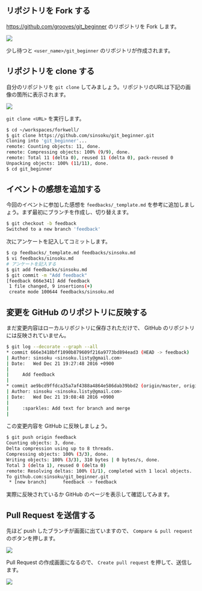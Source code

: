 ## リポジトリを Fork する

https://github.com/grooves/git_beginner のリポジトリを Fork します。

![](https://raw.githubusercontent.com/grooves/git_beginner/master/images/fork.png)

少し待つと `<user_name>/git_beginner` のリポジトリが作成されます。

## リポジトリを clone する

自分のリポジトリを `git clone` してみましょう。リポジトリのURLは下記の画像の箇所に表示されます。

![](https://raw.githubusercontent.com/grooves/git_beginner/master/images/clone.png)

`git clone <URL>` を実行します。

```sh
$ cd ~/workspaces/forkwell/
$ git clone https://github.com/sinsoku/git_beginner.git
Cloning into 'git_beginner'...
remote: Counting objects: 11, done.
remote: Compressing objects: 100% (9/9), done.
remote: Total 11 (delta 0), reused 11 (delta 0), pack-reused 0
Unpacking objects: 100% (11/11), done.
$ cd git_beginner
```

## イベントの感想を追加する

今回のイベントに参加した感想を `feedbacks/_template.md` を参考に追加しましょう。まず最初にブランチを作成し、切り替えます。

```sh
$ git checkout -b feedback
Switched to a new branch 'feedback'
```

次にアンケートを記入してコミットします。

```sh
$ cp feedbacks/_template.md feedbacks/sinsoku.md
$ vi feedbacks/sinsoku.md
# アンケートを記入する
$ git add feedbacks/sinsoku.md
$ git commit -m "Add feedback"
[feedback 666e341] Add feedback
 1 file changed, 9 insertions(+)
 create mode 100644 feedbacks/sinsoku.md
```

## 変更を GitHub のリポジトリに反映する

まだ変更内容はローカルリポジトリに保存されただけで、 GitHub のリポジトリには反映されていません。

```sh
$ git log --decorate --graph --all
* commit 666e3418bff1090b879609f216a9773bd894ead3 (HEAD -> feedback)
| Author: sinsoku <sinsoku.listy@gmail.com>
| Date:   Wed Dec 21 19:27:48 2016 +0900
|
|     Add feedback
|
* commit ae9bcd9ffdca35a7af4388a4864e586dab39bbd2 (origin/master, origin/HEAD, master)
| Author: sinsoku <sinsoku.listy@gmail.com>
| Date:   Wed Dec 21 19:08:48 2016 +0900
|
|     :sparkles: Add text for branch and merge
|
```

この変更内容を GitHub に反映しましょう。

```sh
$ git push origin feedback
Counting objects: 3, done.
Delta compression using up to 8 threads.
Compressing objects: 100% (3/3), done.
Writing objects: 100% (3/3), 310 bytes | 0 bytes/s, done.
Total 3 (delta 1), reused 0 (delta 0)
remote: Resolving deltas: 100% (1/1), completed with 1 local objects.
To github.com:sinsoku/git_beginner.git
 * [new branch]      feedback -> feedback
```

実際に反映されているか GitHub のページを表示して確認してみます。

## Pull Request を送信する

先ほど push したブランチが画面に出ていますので、 `Compare & pull request` のボタンを押します。

![](https://raw.githubusercontent.com/grooves/git_beginner/master/images/pull_request.png)

Pull Request の作成画面になるので、 `Create pull request` を押して、送信します。

![](https://raw.githubusercontent.com/grooves/git_beginner/master/images/create_pull_request.png)
